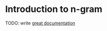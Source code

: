 # Introduction to n-gram

TODO: write [great documentation](http://jacobian.org/writing/great-documentation/what-to-write/)

